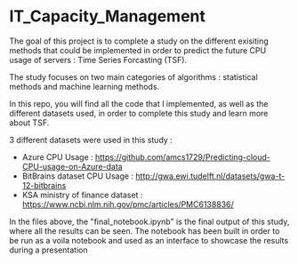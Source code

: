 # IT_Capacity_Management

The goal of this project is to complete a study on the different exisiting methods that could be implemented in order to predict
the future CPU usage of servers : Time Series Forcasting (TSF).

The study focuses on two main categories of algorithms : statistical methods and machine learning methods.

In this repo, you will find all the code that I implemented, as well as the different datasets used, in order to complete this study
and learn more about TSF.

3 different datasets were used in this study : 
- Azure CPU Usage : https://github.com/amcs1729/Predicting-cloud-CPU-usage-on-Azure-data
- BitBrains dataset CPU Usage : http://gwa.ewi.tudelft.nl/datasets/gwa-t-12-bitbrains
- KSA ministry of finance dataset : https://www.ncbi.nlm.nih.gov/pmc/articles/PMC6138836/

In the files above, the "final_notebook.ipynb" is the final output of this study, where all the results can be seen. The notebook has been built in order to be run as a voila notebook and used as an interface to showcase the results during a presentation